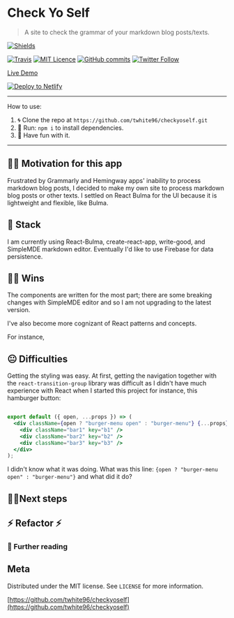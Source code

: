 # Check Yo Self

>  A site to check the grammar of your markdown blog posts/texts.

[![Shields](https://img.shields.io/badge/Status-WIP-%2306d7d9?style=for-the-badge&logo=appveyor)](https://img.shields.io/badge/Status-WIP-%2306d7d9)

[![Travis](https://img.shields.io/travis/twhite96/checkyoself.svg?style=for-the-badge&logo=appveyor)](https://travis-ci.org/twhite96/checkyoself)
[![MIT Licence](https://img.shields.io/github/license/twhite96/checkyoself?style=for-the-badge)](https://opensource.org/licenses/mit-license.php)
[![GitHub commits](https://img.shields.io/github/commits-since/twhite96/checkyoself/0.7?style=for-the-badge)](https://github.com/twhite96/checkyoself/releases/tag/0.7)
[![Twitter Follow](https://img.shields.io/twitter/follow/tiffanywhitedev.svg?style=social&label=Follow)](https://twitter.com/tiffanywhitedev)


[Live Demo](https://checkyoself.tiffstuff.dev)

[![Deploy to Netlify](https://www.netlify.com/img/deploy/button.svg)](https://app.netlify.com/start/deploy?repository=https://github.com/twhite96/checkyoself)

---

How to use:

1. 🌀 Clone the repo at `https://github.com/twhite96/checkyoself.git`
2. 🏃 Run: `npm i` to install dependencies.
3. 🎊 Have fun with it.

---

## 💪🏽 Motivation for this app
Frustrated by Grammarly and Hemingway apps' inability to process markdown blog posts, I decided to make my own site to process markdown blog posts or other texts. I settled on React Bulma for the UI because it is lightweight and flexible, like Bulma.

## 🥞 Stack
I am currently using React-Bulma, create-react-app, write-good, and SimpleMDE markdown editor. Eventually I'd like to use Firebase for data persistence.

## 👊🏽 Wins
The components are written for the most part; there are some breaking changes with SimpleMDE editor and so I am not upgrading to the latest version.

I've also become more cognizant of React patterns and concepts.

For instance,

## 😐 Difficulties

Getting the styling was easy. At first, getting the navigation together with the `react-transition-group` library was difficult as I didn't have much experience with React when I started this project for instance, this hamburger button:

```jsx

export default ({ open, ...props }) => (
  <div className={open ? "burger-menu open" : "burger-menu"} {...props}>
    <div className="bar1" key="b1" />
    <div className="bar2" key="b2" />
    <div className="bar3" key="b3" />
  </div>
);
```

I didn't know what it was doing. What was this line: `{open ? "burger-menu open" : "burger-menu"}` and what did it do?


## 🚶‍♂️Next steps


## ⚡ Refactor ⚡


###  📘 Further reading


## Meta

Distributed under the MIT license. See ``LICENSE`` for more information.

[https://github.com/twhite96/checkyoself](https://github.com/twhite96/checkyoself)
